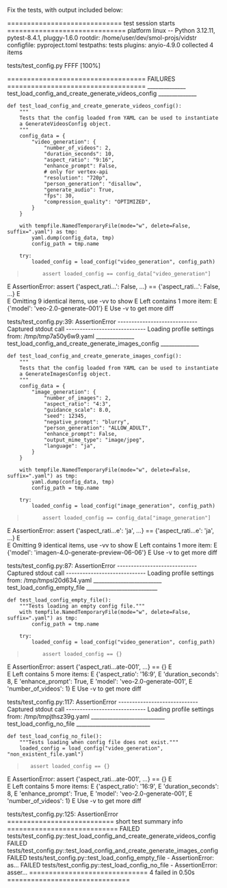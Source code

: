 Fix the tests, with output included below:

============================= test session starts ==============================
platform linux -- Python 3.12.11, pytest-8.4.1, pluggy-1.6.0
rootdir: /home/user/dev/smol-projs/vidstr
configfile: pyproject.toml
testpaths: tests
plugins: anyio-4.9.0
collected 4 items

tests/test_config.py FFFF                                                [100%]

=================================== FAILURES ===================================
______________ test_load_config_and_create_generate_videos_config ______________

    def test_load_config_and_create_generate_videos_config():
        """
        Tests that the config loaded from YAML can be used to instantiate
        a GenerateVideosConfig object.
        """
        config_data = {
            "video_generation": {
                "number_of_videos": 2,
                "duration_seconds": 10,
                "aspect_ratio": "9:16",
                "enhance_prompt": False,
                # only for vertex-api
                "resolution": "720p",
                "person_generation": "disallow",
                "generate_audio": True,
                "fps": 30,
                "compression_quality": "OPTIMIZED",
            }
        }
    
        with tempfile.NamedTemporaryFile(mode="w", delete=False, suffix=".yaml") as tmp:
            yaml.dump(config_data, tmp)
            config_path = tmp.name
    
        try:
            loaded_config = load_config("video_generation", config_path)
>           assert loaded_config == config_data["video_generation"]
E           AssertionError: assert {'aspect_rati...': False, ...} == {'aspect_rati...': False, ...}
E             
E             Omitting 9 identical items, use -vv to show
E             Left contains 1 more item:
E             {'model': 'veo-2.0-generate-001'}
E             Use -v to get more diff

tests/test_config.py:39: AssertionError
----------------------------- Captured stdout call -----------------------------
Loading profile settings from: /tmp/tmp7a50y6w9.yaml
______________ test_load_config_and_create_generate_images_config ______________

    def test_load_config_and_create_generate_images_config():
        """
        Tests that the config loaded from YAML can be used to instantiate
        a GenerateImagesConfig object.
        """
        config_data = {
            "image_generation": {
                "number_of_images": 2,
                "aspect_ratio": "4:3",
                "guidance_scale": 8.0,
                "seed": 12345,
                "negative_prompt": "blurry",
                "person_generation": "ALLOW_ADULT",
                "enhance_prompt": False,
                "output_mime_type": "image/jpeg",
                "language": "ja",
            }
        }
    
        with tempfile.NamedTemporaryFile(mode="w", delete=False, suffix=".yaml") as tmp:
            yaml.dump(config_data, tmp)
            config_path = tmp.name
    
        try:
            loaded_config = load_config("image_generation", config_path)
>           assert loaded_config == config_data["image_generation"]
E           AssertionError: assert {'aspect_rati...e': 'ja', ...} == {'aspect_rati...e': 'ja', ...}
E             
E             Omitting 9 identical items, use -vv to show
E             Left contains 1 more item:
E             {'model': 'imagen-4.0-generate-preview-06-06'}
E             Use -v to get more diff

tests/test_config.py:87: AssertionError
----------------------------- Captured stdout call -----------------------------
Loading profile settings from: /tmp/tmpsl20d634.yaml
_________________________ test_load_config_empty_file __________________________

    def test_load_config_empty_file():
        """Tests loading an empty config file."""
        with tempfile.NamedTemporaryFile(mode="w", delete=False, suffix=".yaml") as tmp:
            config_path = tmp.name
    
        try:
            loaded_config = load_config("video_generation", config_path)
>           assert loaded_config == {}
E           AssertionError: assert {'aspect_rati...ate-001', ...} == {}
E             
E             Left contains 5 more items:
E             {'aspect_ratio': '16:9',
E              'duration_seconds': 8,
E              'enhance_prompt': True,
E              'model': 'veo-2.0-generate-001',
E              'number_of_videos': 1}
E             Use -v to get more diff

tests/test_config.py:117: AssertionError
----------------------------- Captured stdout call -----------------------------
Loading profile settings from: /tmp/tmpjthsz39g.yaml
___________________________ test_load_config_no_file ___________________________

    def test_load_config_no_file():
        """Tests loading when config file does not exist."""
        loaded_config = load_config("video_generation", "non_existent_file.yaml")
>       assert loaded_config == {}
E       AssertionError: assert {'aspect_rati...ate-001', ...} == {}
E         
E         Left contains 5 more items:
E         {'aspect_ratio': '16:9',
E          'duration_seconds': 8,
E          'enhance_prompt': True,
E          'model': 'veo-2.0-generate-001',
E          'number_of_videos': 1}
E         Use -v to get more diff

tests/test_config.py:125: AssertionError
=========================== short test summary info ============================
FAILED tests/test_config.py::test_load_config_and_create_generate_videos_config
FAILED tests/test_config.py::test_load_config_and_create_generate_images_config
FAILED tests/test_config.py::test_load_config_empty_file - AssertionError: as...
FAILED tests/test_config.py::test_load_config_no_file - AssertionError: asser...
============================== 4 failed in 0.50s ===============================
